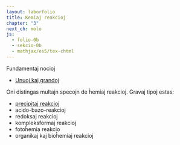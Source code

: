 ```yaml
---
layout: laborfolio
title: Kemiaj reakcioj
chapter: "3"
next_ch: molo
js:
  - folio-0b
  - sekcio-0b 
  - mathjax/es5/tex-chtml
---
```


Fundamentaj nocioj
- [Unuoj kaj grandoj](unuoj_grandoj)

<!--
- leĝo de masefiko, ekvilibro, entalpio, teoremo de Hess 1+2...

-->

<!--
https://de.wikipedia.org/wiki/Chemische_Reaktion#Arten_von_Reaktionen
https://en.wikipedia.org/wiki/Chemical_reaction
-->

Oni distingas multajn specojn de ĥemiaj reakcioj. Gravaj tipoj estas:

- [precipitaj reakcioj](precipito)
- acido-bazo-reakcioj
- redoksaj reakcioj
- kompleksformaj reakcioj
- fotoĥemia reakcio
- organikaj kaj bioĥemiaj reakcioj
